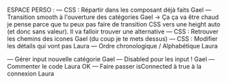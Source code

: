 ESPACE PERSO :
— CSS : Répartir dans les composant déjà faits     Gael
— Transition smooth à l'ouverture des catégories   Gael -> Ça ça va être chaud je pense parce que tu peux pas faire de transition CSS vers une height auto (et donc sans valeur). Il va falloir trouver une alternative
— CSS : Retrouver les chemins des icones    Gael (du coup je te mets dessus)
— CSS : Modifier les détails qui vont pas    Laura
— Ordre chronologique / Alphabétique   Laura

— Gérer input nouvelle catégorie        Gael
— Disabled pour les input !             Gael 
— Commenter le code      Laura OK
— Faire passer isConnected à true à la connexion    Laura